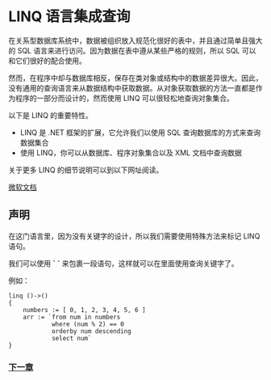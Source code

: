 # LINQ 语言集成查询
在关系型数据库系统中，数据被组织放入规范化很好的表中，并且通过简单且强大的 SQL 语言来进行访问。因为数据在表中遵从某些严格的规则，所以 SQL 可以和它们很好的配合使用。

然而，在程序中却与数据库相反，保存在类对象或结构中的数据差异很大。因此，没有通用的查询语言来从数据结构中获取数据。从对象获取数据的方法一直都是作为程序的一部分而设计的，然而使用 LINQ 可以很轻松地查询对象集合。

以下是 LINQ 的重要特性。

- LINQ 是 .NET 框架的扩展，它允许我们以使用 SQL 查询数据库的方式来查询数据集合
- 使用 LINQ，你可以从数据库、程序对象集合以及 XML 文档中查询数据

关于更多 LINQ 的细节说明可以到以下网址阅读。

[微软文档](https://docs.microsoft.com/zh-cn/dotnet/csharp/programming-guide/concepts/linq/getting-started-with-linq)

## 声明
在这门语言里，因为没有关键字的设计，所以我们需要使用特殊方法来标记 LINQ 语句。

我们可以使用 **\`** **\`** 来包裹一段语句，这样就可以在里面使用查询关键字了。

例如：
```
linq ()->()
{
    numbers := [ 0, 1, 2, 3, 4, 5, 6 ]
    arr := `from num in numbers
            where (num % 2) == 0
            orderby num descending
            select num`
}
```

### [下一章](命名空间.md)

